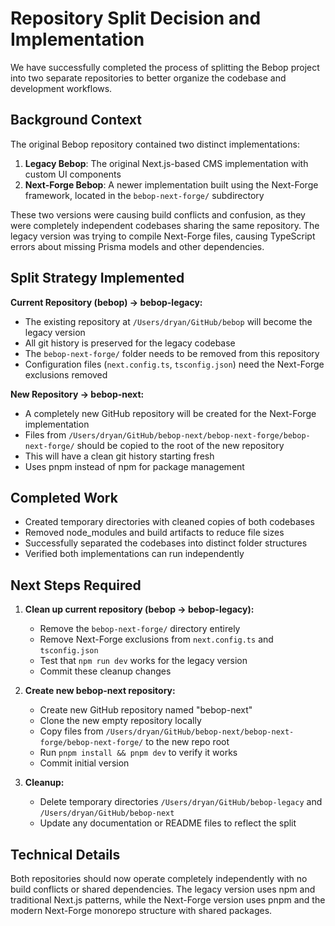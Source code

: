 # Repository Split Decision and Implementation

We have successfully completed the process of splitting the Bebop project into two separate repositories to better organize the codebase and development workflows.

## Background Context

The original Bebop repository contained two distinct implementations:
1. **Legacy Bebop**: The original Next.js-based CMS implementation with custom UI components
2. **Next-Forge Bebop**: A newer implementation built using the Next-Forge framework, located in the `bebop-next-forge/` subdirectory

These two versions were causing build conflicts and confusion, as they were completely independent codebases sharing the same repository. The legacy version was trying to compile Next-Forge files, causing TypeScript errors about missing Prisma models and other dependencies.

## Split Strategy Implemented

**Current Repository (bebop) → bebop-legacy:**
- The existing repository at `/Users/dryan/GitHub/bebop` will become the legacy version
- All git history is preserved for the legacy codebase
- The `bebop-next-forge/` folder needs to be removed from this repository
- Configuration files (`next.config.ts`, `tsconfig.json`) need the Next-Forge exclusions removed

**New Repository → bebop-next:**
- A completely new GitHub repository will be created for the Next-Forge implementation  
- Files from `/Users/dryan/GitHub/bebop-next/bebop-next-forge/bebop-next-forge/` should be copied to the root of the new repository
- This will have a clean git history starting fresh
- Uses pnpm instead of npm for package management

## Completed Work

- Created temporary directories with cleaned copies of both codebases
- Removed node_modules and build artifacts to reduce file sizes
- Successfully separated the codebases into distinct folder structures
- Verified both implementations can run independently

## Next Steps Required

1. **Clean up current repository (bebop → bebop-legacy):**
   - Remove the `bebop-next-forge/` directory entirely
   - Remove Next-Forge exclusions from `next.config.ts` and `tsconfig.json`  
   - Test that `npm run dev` works for the legacy version
   - Commit these cleanup changes

2. **Create new bebop-next repository:**
   - Create new GitHub repository named "bebop-next"
   - Clone the new empty repository locally
   - Copy files from `/Users/dryan/GitHub/bebop-next/bebop-next-forge/bebop-next-forge/` to the new repo root
   - Run `pnpm install && pnpm dev` to verify it works
   - Commit initial version

3. **Cleanup:**
   - Delete temporary directories `/Users/dryan/GitHub/bebop-legacy` and `/Users/dryan/GitHub/bebop-next`
   - Update any documentation or README files to reflect the split

## Technical Details

Both repositories should now operate completely independently with no build conflicts or shared dependencies. The legacy version uses npm and traditional Next.js patterns, while the Next-Forge version uses pnpm and the modern Next-Forge monorepo structure with shared packages.